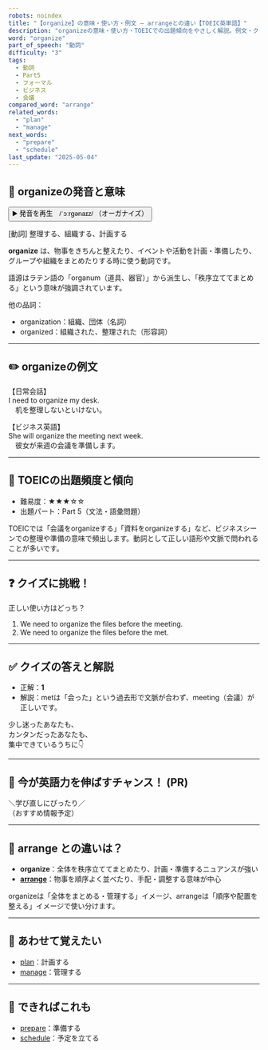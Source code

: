 ```yaml
---
robots: noindex
title: "【organize】の意味・使い方・例文 ― arrangeとの違い【TOEIC英単語】"
description: "organizeの意味・使い方・TOEICでの出題傾向をやさしく解説。例文・クイズ付きでarrangeとの違いもわかりやすく学べます。"
word: "organize"
part_of_speech: "動詞"
difficulty: "3"
tags:
  - 動詞
  - Part5
  - フォーマル
  - ビジネス
  - 会議
compared_word: "arrange"
related_words:
  - "plan"
  - "manage"
next_words:
  - "prepare"
  - "schedule"
last_update: "2025-05-04"
---
```


## 🔰 organizeの発音と意味

<button class="play-audio" onclick="playTTS('organize')">
  <span class="play-audio-main">
    ▶️ 発音を再生　/ˈɔːrɡənaɪz/
  </span>
  <span class="play-audio-sub">
    （オーガナイズ）
  </span>
</button>

[動詞] 整理する、組織する、計画する

**organize** は、物事をきちんと整えたり、イベントや活動を計画・準備したり、グループや組織をまとめたりする時に使う動詞です。

語源はラテン語の「organum（道具、器官）」から派生し、「秩序立ててまとめる」という意味が強調されています。

他の品詞：  
- organization：組織、団体（名詞）
- organized：組織された、整理された（形容詞）

---

## ✏️ organizeの例文

【日常会話】  
I need to organize my desk.  
　机を整理しないといけない。

【ビジネス英語】  
She will organize the meeting next week.  
　彼女が来週の会議を準備します。

---

## 🎯 TOEICの出題頻度と傾向

- 難易度：★★★☆☆
- 出題パート：Part 5（文法・語彙問題）

TOEICでは「会議をorganizeする」「資料をorganizeする」など、ビジネスシーンでの整理や準備の意味で頻出します。動詞として正しい語形や文脈で問われることが多いです。

---

## ❓ クイズに挑戦！

正しい使い方はどっち？

1. We need to organize the files before the meeting.  
2. We need to organize the files before the met.

---

## ✅ クイズの答えと解説

- 正解：**1**
- 解説：metは「会った」という過去形で文脈が合わず、meeting（会議）が正しいです。

少し迷ったあなたも、  
カンタンだったあなたも、  
集中できているうちに👇️

---

## 🚀 今が英語力を伸ばすチャンス！ (PR)

<div class="info-center">
＼学び直しにぴったり／<br>  
（おすすめ情報予定）
</div>

---

## 🤔  arrange との違いは？

- **organize**：全体を秩序立ててまとめたり、計画・準備するニュアンスが強い
- **[arrange](/arrange)**：物事を順序よく並べたり、手配・調整する意味が中心

organizeは「全体をまとめる・管理する」イメージ、arrangeは「順序や配置を整える」イメージで使い分けます。

---

## 🧩 あわせて覚えたい

- [plan](/plan)：計画する
- [manage](/manage)：管理する

---

## 📖 できればこれも

- [prepare](/prepare)：準備する
- [schedule](/schedule)：予定を立てる

<!-- cvid: aid38_bid41 -->
